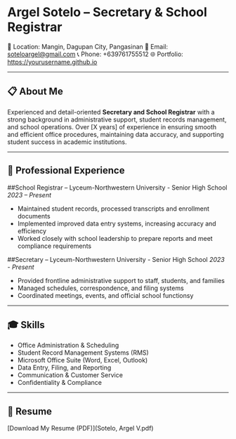 # Argel Sotelo – Secretary & School Registrar

📍 Location: Mangin, Dagupan City, Pangasinan
📧 Email: soteloargel@gmail.com
📞 Phone: +639761755512
🌐 Portfolio: https://yourusername.github.io

---

## 📋 About Me
Experienced and detail-oriented **Secretary and School Registrar** with a strong background in administrative support, student records management, and school operations. Over [X years] of experience in ensuring smooth and efficient office procedures, maintaining data accuracy, and supporting student success in academic institutions.

---

## 🧾 Professional Experience

##School Registrar – Lyceum-Northwestern University - Senior High School 
*2023 – Present*  
- Maintained student records, processed transcripts and enrollment documents  
- Implemented improved data entry systems, increasing accuracy and efficiency  
- Worked closely with school leadership to prepare reports and meet compliance requirements

##Secretary – Lyceum-Northwestern University - Senior High School 
*2023 - Present*  
- Provided frontline administrative support to staff, students, and families  
- Managed schedules, correspondence, and filing systems  
- Coordinated meetings, events, and official school functionsy

---

## 🎓 Skills

- Office Administration & Scheduling  
- Student Record Management Systems (RMS)  
- Microsoft Office Suite (Word, Excel, Outlook)  
- Data Entry, Filing, and Reporting  
- Communication & Customer Service  
- Confidentiality & Compliance

---

## 📄 Resume
[Download My Resume (PDF)](Sotelo, Argel V.pdf)
